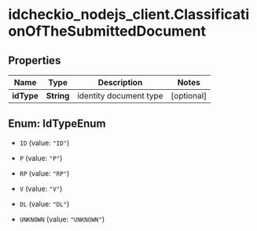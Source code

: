# idcheckio_nodejs_client.ClassificationOfTheSubmittedDocument

## Properties
Name | Type | Description | Notes
------------ | ------------- | ------------- | -------------
**idType** | **String** | identity document type | [optional] 


<a name="IdTypeEnum"></a>
## Enum: IdTypeEnum


* `ID` (value: `"ID"`)

* `P` (value: `"P"`)

* `RP` (value: `"RP"`)

* `V` (value: `"V"`)

* `DL` (value: `"DL"`)

* `UNKNOWN` (value: `"UNKNOWN"`)




